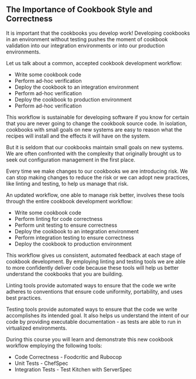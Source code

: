 
## The Importance of Cookbook Style and Correctness

It is important that the cookbooks you develop work! Developing cookbooks in an environment without testing pushes the moment of cookbook validation into our integration environments or into our production environments.

Let us talk about a common, accepted cookbook development workflow:

* Write some cookbook code
* Perform ad-hoc verification
* Deploy the cookbook to an integration environment
* Perform ad-hoc verification
* Deploy the cookbook to production environment
* Perform ad-hoc verification

This workflow is sustainable for developing software if you know for certain that you are never going to change the cookbook source code. In isolation, cookbooks with small goals on new systems are easy to reason what the recipes will install and the effects it will have on the system.

But it is seldom that our cookbooks maintain small goals on new systems. We are often confronted with the complexity that originally brought us to seek out configuration management in the first place.

Every time we make changes to our cookbooks we are introducing risk. We can stop making changes to reduce the risk or we can adopt new practices, like linting and testing, to help us manage that risk.

An updated workflow, one able to manage risk better, involves these tools through the entire cookbook development workflow:

* Write some cookbook code
* Perform linting for code correctness
* Perform unit testing to ensure correctness
* Deploy the cookbook to an integration environment
* Perform integration testing to ensure correctness
* Deploy the cookbook to production environment

This workflow gives us consistent, automated feedback at each stage of cookbook development. By employing linting and testing tools we are able to more confidently deliver code because these tools will help us better understand the cookbooks that you are building.

Linting tools provide automated ways to ensure that the code we write adheres to conventions that ensure code uniformity, portability, and uses best practices.

Testing tools provide automated ways to ensure that the code we write accomplishes its intended goal. It also helps us understand the intent of our code by providing executable documentation - as tests are able to run in virtualized environments.

During this course you will learn and demonstrate this new cookbook workflow employing the following tools:

* Code Correctness - Foodcritic and Rubocop
* Unit Tests - ChefSpec
* Integration Tests - Test Kitchen with ServerSpec
